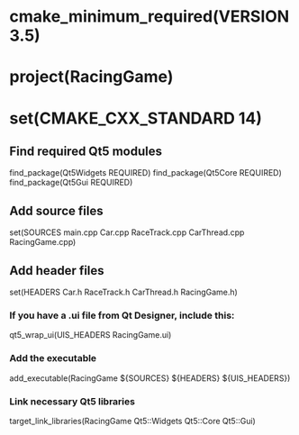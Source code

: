 # cmake_minimum_required(VERSION 3.5)

# project(RacingGame)

# set(CMAKE_CXX_STANDARD 14)

## Find required Qt5 modules
find_package(Qt5Widgets REQUIRED)
find_package(Qt5Core REQUIRED)
find_package(Qt5Gui REQUIRED)

## Add source files
set(SOURCES
    main.cpp
    Car.cpp
    RaceTrack.cpp
    CarThread.cpp
    RacingGame.cpp)

## Add header files
set(HEADERS
    Car.h
    RaceTrack.h
    CarThread.h
    RacingGame.h)

### If you have a .ui file from Qt Designer, include this:
qt5_wrap_ui(UIS_HEADERS RacingGame.ui)

### Add the executable
add_executable(RacingGame ${SOURCES} ${HEADERS} ${UIS_HEADERS})

### Link necessary Qt5 libraries
target_link_libraries(RacingGame Qt5::Widgets Qt5::Core Qt5::Gui)
